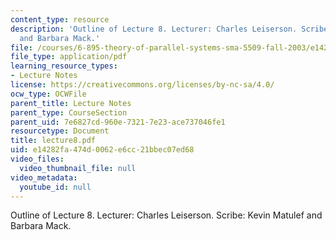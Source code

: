 ```yaml
---
content_type: resource
description: 'Outline of Lecture 8. Lecturer: Charles Leiserson. Scribe: Kevin Matulef
  and Barbara Mack.'
file: /courses/6-895-theory-of-parallel-systems-sma-5509-fall-2003/e14282fa474d0062e6cc21bbec07ed68_lecture8.pdf
file_type: application/pdf
learning_resource_types:
- Lecture Notes
license: https://creativecommons.org/licenses/by-nc-sa/4.0/
ocw_type: OCWFile
parent_title: Lecture Notes
parent_type: CourseSection
parent_uid: 7e6827cd-960e-7321-7e23-ace737046fe1
resourcetype: Document
title: lecture8.pdf
uid: e14282fa-474d-0062-e6cc-21bbec07ed68
video_files:
  video_thumbnail_file: null
video_metadata:
  youtube_id: null
---
```

Outline of Lecture 8. Lecturer: Charles Leiserson. Scribe: Kevin Matulef and Barbara Mack.